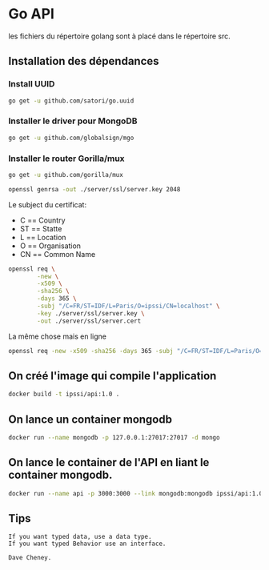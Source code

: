 # Go API

les fichiers du répertoire golang sont à placé dans
le répertoire src.

## Installation des dépendances

### Install UUID
```sh
go get -u github.com/satori/go.uuid
```

### Installer le driver pour MongoDB
```sh
go get -u github.com/globalsign/mgo
```

### Installer le router Gorilla/mux
```sh
go get -u github.com/gorilla/mux
```

```sh
openssl genrsa -out ./server/ssl/server.key 2048
```

Le subject du certificat:
- C == Country
- ST == Statte
- L == Location
- O == Organisation
- CN == Common Name

```sh
openssl req \
        -new \
        -x509 \
        -sha256 \
        -days 365 \
        -subj "/C=FR/ST=IDF/L=Paris/O=ipssi/CN=localhost" \
        -key ./server/ssl/server.key \
        -out ./server/ssl/server.cert
```

La même chose mais en ligne 

```sh
openssl req -new -x509 -sha256 -days 365 -subj "/C=FR/ST=IDF/L=Paris/O=ipssi/CN=localhost" -key ./server/ssl/server.key -out ./server/ssl/server.cert
```

## On créé l'image qui compile l'application

```sh
docker build -t ipssi/api:1.0 .
```

## On lance un container mongodb

```sh
docker run --name mongodb -p 127.0.0.1:27017:27017 -d mongo
```

## On lance le container de l'API en liant le container mongodb.
```sh
docker run --name api -p 3000:3000 --link mongodb:mongodb ipssi/api:1.0
```


## Tips

    If you want typed data, use a data type.
    If you want typed Behavior use an interface.

    Dave Cheney.
